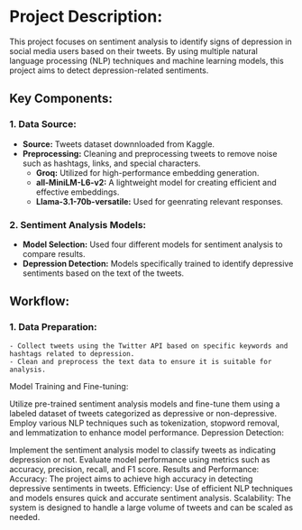 # Project Description:
This project focuses on sentiment analysis to identify signs of depression in social media users based on their tweets. By using multiple natural language processing (NLP) techniques and machine learning models, this project aims to detect depression-related sentiments.

## Key Components:
### 1. Data Source:
  - **Source:** Tweets dataset downnloaded from Kaggle.
  - **Preprocessing:** Cleaning and preprocessing tweets to remove noise such as hashtags, links, and special characters.
    - **Groq:** Utilized for high-performance embedding generation.
    - **all-MiniLM-L6-v2:** A lightweight model for creating efficient and effective embeddings.
    - **Llama-3.1-70b-versatile:** Used for geenrating relevant responses.

### 2. Sentiment Analysis Models:

  - **Model Selection:** Used four different models for sentiment analysis to compare results.
  - **Depression Detection:** Models specifically trained to identify depressive sentiments based on the text of the tweets.


## Workflow:
  ### 1. Data Preparation:
    - Collect tweets using the Twitter API based on specific keywords and hashtags related to depression.
    - Clean and preprocess the text data to ensure it is suitable for analysis.

Model Training and Fine-tuning:

Utilize pre-trained sentiment analysis models and fine-tune them using a labeled dataset of tweets categorized as depressive or non-depressive.
Employ various NLP techniques such as tokenization, stopword removal, and lemmatization to enhance model performance.
Depression Detection:

Implement the sentiment analysis model to classify tweets as indicating depression or not.
Evaluate model performance using metrics such as accuracy, precision, recall, and F1 score.
Results and Performance:
Accuracy: The project aims to achieve high accuracy in detecting depressive sentiments in tweets.
Efficiency: Use of efficient NLP techniques and models ensures quick and accurate sentiment analysis.
Scalability: The system is designed to handle a large volume of tweets and can be scaled as needed.
